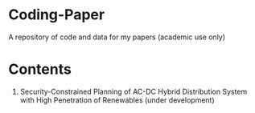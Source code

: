 # Coding-Paper
A repository of code and data for my papers (academic use only)

# Contents
1. Security-Constrained Planning of AC-DC Hybrid Distribution System with High Penetration of Renewables (under development)
